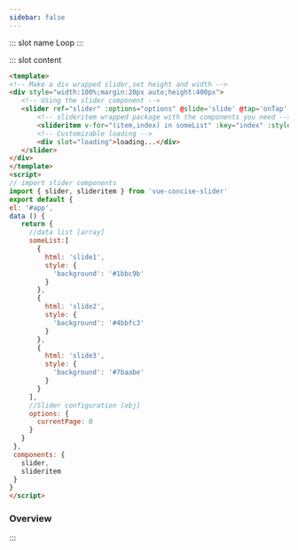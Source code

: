 ```yaml
---
sidebar: false
---
```

<common-demoItem></common-demoItem> 
::: slot name
Loop
:::

::: slot content
<common-demoCode>
  <effect-sliderBasicLoop></effect-sliderBasicLoop>
  <div slot="codeText">
  
   ```html
<template>
<!-- Make a div wrapped slider,set height and width -->
 <div style="width:100%;margin:20px auto;height:400px">
      <!-- Using the slider component -->
      <slider ref="slider" :options="options" @slide='slide' @tap='onTap' @init='onInit'>
          <!-- slideritem wrapped package with the components you need -->
          <slideritem v-for="(item,index) in someList" :key="index" :style="item.style">{{item.html}}</slideritem>
          <!-- Customizable loading -->
          <div slot="loading">loading...</div>
      </slider>
 </div>
</template>
<script>
// import slider components
import { slider, slideritem } from 'vue-concise-slider'
export default {
   el: '#app',
   data () {
      return {
        //data list [array]
        someList:[
          {
            html: 'slide1',
            style: {
              'background': '#1bbc9b'
            }
          },
          {
            html: 'slide2',
            style: {
              'background': '#4bbfc3'
            }
          },
          {
            html: 'slide3',
            style: {
              'background': '#7baabe'
            }
          }
        ],
        //Slider configuration [obj]
        options: {
          currentPage: 0
        }
      }
    },
    components: {
      slider,
      slideritem
    }
}
</script>
```

  </div>
</common-demoCode>

 ### Overview
:::
